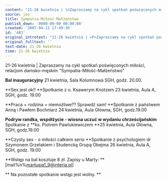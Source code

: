 ```yaml
---
content: "21-26 kwietnia | \nZapraszamy na cykl spotkań poświęconych miłości, relacjom damsko-męskim \"Sympatia-Miłość-Małżeństwo\"\n\r\n\n**Bal inauguracyjny**\n21 kwietnia, Sala Kolumnowa SGH, godz. 20.00.&nbsp;\n\n**Sex jest ok!!\n**Spotkanie z o. Ksawerym Knotzem\n23 kwietnia, Aula A, SGH, godz. 19.00\n\n**Praca + rodzina = niemożliwe?? Sprawdź sam!\n**Spotkanie z państwem Anną i Pawłem Bochniarz\n24 kwietnia, Aula Główna, SGH, godz.19.00\n\n**Podryw randka, współżycie - wiosna uczuć w wydaniu chrześcijańskim**\nSpotkanie z **ks. Piotrem&nbsp;Pawlukiewiczem\n**25 kwietnia, Aula Główna, SGH, godz.19.00\n\n**Czysty sex - o miłości całkiem serio\n**Spotkanie z psychologiem dr Szymonem Grzelakiem i Studencką Grupą Obejma\n26 kwietnia, Aula A, SGH, godz. 19.00\n\n\r\n\n**Wstęp na bal kosztuje 8 zł. Zapisy u Marty: **[mail%n%martusia1_9@interia.pl]\n\r\n\n**&nbsp;Na pozostałe spotkanie wstęp jest wolny. **\n"
source: jos
title: Sympatia-Miłość-Małżeństwo
publish_down: '0000-00-00 00:00:00'
created: '2007-04-11 17:49:36'
id: '483'
original_introtext: "21-26 kwietnia | <P>Zapraszamy na cykl spotkań poświęconych miłości, relacjom damsko-męskim \"Sympatia-Miłość-Małżeństwo\"<BR><BR><br>\r\n<P><STRONG>Bal inauguracyjny</STRONG><BR>21 kwietnia, Sala Kolumnowa SGH, godz. 20.00.&nbsp;<BR><BR><STRONG>Sex jest ok!!<BR></STRONG>Spotkanie z o. Ksawerym Knotzem<BR>23 kwietnia, Aula A, SGH, godz. 19.00<BR><BR><STRONG>Praca + rodzina = niemożliwe?? Sprawdź sam!<BR></STRONG>Spotkanie z państwem Anną i Pawłem Bochniarz<BR>24 kwietnia, Aula Główna, SGH, godz.19.00<BR><BR><STRONG>Podryw randka, współżycie - wiosna uczuć w wydaniu chrześcijańskim</STRONG><BR>Spotkanie z <STRONG>ks. Piotrem&nbsp;Pawlukiewiczem<BR></STRONG>25 kwietnia, Aula Główna, SGH, godz.19.00<BR><BR><STRONG>Czysty sex - o miłości całkiem serio<BR></STRONG>Spotkanie z psychologiem dr Szymonem Grzelakiem i Studencką Grupą Obejma<BR>26 kwietnia, Aula A, SGH, godz. 19.00<BR><BR><BR><br>\r\n<P><STRONG>Wstęp na bal kosztuje 8 zł. Zapisy u Marty: </STRONG>[mail%n%martusia1_9@interia.pl]<br>\r\n<P><STRONG>&nbsp;Na pozostałe spotkanie wstęp jest wolny. </STRONG></P>"
original_fulltext: ''
text-date: 21-26 kwietnia
time: 21-26 kwietnia
---
```

21-26 kwietnia | 
Zapraszamy na cykl spotkań poświęconych miłości, relacjom damsko-męskim "Sympatia-Miłość-Małżeństwo"


**Bal inauguracyjny**
21 kwietnia, Sala Kolumnowa SGH, godz. 20.00.&nbsp;

**Sex jest ok!!
**Spotkanie z o. Ksawerym Knotzem
23 kwietnia, Aula A, SGH, godz. 19.00

**Praca + rodzina = niemożliwe?? Sprawdź sam!
**Spotkanie z państwem Anną i Pawłem Bochniarz
24 kwietnia, Aula Główna, SGH, godz.19.00

**Podryw randka, współżycie - wiosna uczuć w wydaniu chrześcijańskim**
Spotkanie z **ks. Piotrem&nbsp;Pawlukiewiczem
**25 kwietnia, Aula Główna, SGH, godz.19.00

**Czysty sex - o miłości całkiem serio
**Spotkanie z psychologiem dr Szymonem Grzelakiem i Studencką Grupą Obejma
26 kwietnia, Aula A, SGH, godz. 19.00



**Wstęp na bal kosztuje 8 zł. Zapisy u Marty: **[mail%n%martusia1_9@interia.pl]


**&nbsp;Na pozostałe spotkanie wstęp jest wolny. **


<!--{{json:{"created_date":"2007-04-11 17:49:36","publish_down":"0000-00-00 00:00:00","id":"483"}}}-->